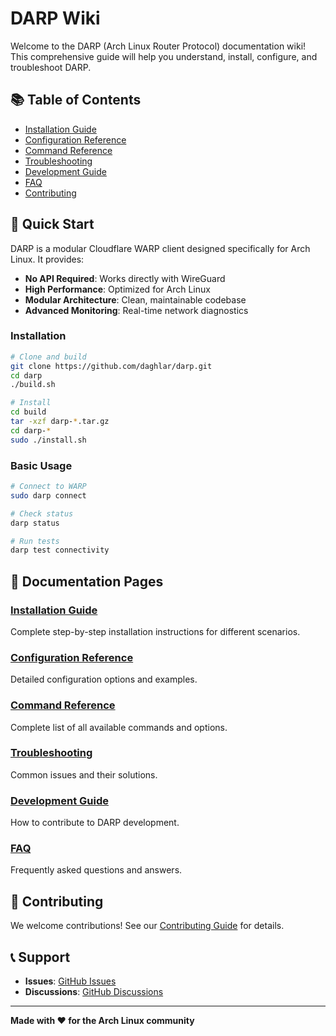 # DARP Wiki

Welcome to the DARP (Arch Linux Router Protocol) documentation wiki! This comprehensive guide will help you understand, install, configure, and troubleshoot DARP.

## 📚 Table of Contents

- [Installation Guide](Installation-Guide)
- [Configuration Reference](Configuration-Reference)
- [Command Reference](Command-Reference)
- [Troubleshooting](Troubleshooting)
- [Development Guide](Development-Guide)
- [FAQ](FAQ)
- [Contributing](Contributing)

## 🚀 Quick Start

DARP is a modular Cloudflare WARP client designed specifically for Arch Linux. It provides:

- **No API Required**: Works directly with WireGuard
- **High Performance**: Optimized for Arch Linux
- **Modular Architecture**: Clean, maintainable codebase
- **Advanced Monitoring**: Real-time network diagnostics

### Installation

```bash
# Clone and build
git clone https://github.com/daghlar/darp.git
cd darp
./build.sh

# Install
cd build
tar -xzf darp-*.tar.gz
cd darp-*
sudo ./install.sh
```

### Basic Usage

```bash
# Connect to WARP
sudo darp connect

# Check status
darp status

# Run tests
darp test connectivity
```

## 📖 Documentation Pages

### [Installation Guide](Installation-Guide)
Complete step-by-step installation instructions for different scenarios.

### [Configuration Reference](Configuration-Reference)
Detailed configuration options and examples.

### [Command Reference](Command-Reference)
Complete list of all available commands and options.

### [Troubleshooting](Troubleshooting)
Common issues and their solutions.

### [Development Guide](Development-Guide)
How to contribute to DARP development.

### [FAQ](FAQ)
Frequently asked questions and answers.

## 🤝 Contributing

We welcome contributions! See our [Contributing Guide](Contributing) for details.

## 📞 Support

- **Issues**: [GitHub Issues](https://github.com/daghlar/darp/issues)
- **Discussions**: [GitHub Discussions](https://github.com/daghlar/darp/discussions)

---

**Made with ❤️ for the Arch Linux community**
